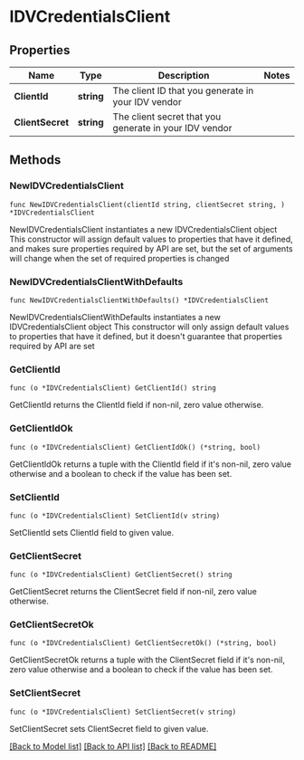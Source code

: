 # IDVCredentialsClient

## Properties

Name | Type | Description | Notes
------------ | ------------- | ------------- | -------------
**ClientId** | **string** | The client ID that you generate in your IDV vendor | 
**ClientSecret** | **string** | The client secret that you generate in your IDV vendor | 

## Methods

### NewIDVCredentialsClient

`func NewIDVCredentialsClient(clientId string, clientSecret string, ) *IDVCredentialsClient`

NewIDVCredentialsClient instantiates a new IDVCredentialsClient object
This constructor will assign default values to properties that have it defined,
and makes sure properties required by API are set, but the set of arguments
will change when the set of required properties is changed

### NewIDVCredentialsClientWithDefaults

`func NewIDVCredentialsClientWithDefaults() *IDVCredentialsClient`

NewIDVCredentialsClientWithDefaults instantiates a new IDVCredentialsClient object
This constructor will only assign default values to properties that have it defined,
but it doesn't guarantee that properties required by API are set

### GetClientId

`func (o *IDVCredentialsClient) GetClientId() string`

GetClientId returns the ClientId field if non-nil, zero value otherwise.

### GetClientIdOk

`func (o *IDVCredentialsClient) GetClientIdOk() (*string, bool)`

GetClientIdOk returns a tuple with the ClientId field if it's non-nil, zero value otherwise
and a boolean to check if the value has been set.

### SetClientId

`func (o *IDVCredentialsClient) SetClientId(v string)`

SetClientId sets ClientId field to given value.


### GetClientSecret

`func (o *IDVCredentialsClient) GetClientSecret() string`

GetClientSecret returns the ClientSecret field if non-nil, zero value otherwise.

### GetClientSecretOk

`func (o *IDVCredentialsClient) GetClientSecretOk() (*string, bool)`

GetClientSecretOk returns a tuple with the ClientSecret field if it's non-nil, zero value otherwise
and a boolean to check if the value has been set.

### SetClientSecret

`func (o *IDVCredentialsClient) SetClientSecret(v string)`

SetClientSecret sets ClientSecret field to given value.



[[Back to Model list]](../README.md#documentation-for-models) [[Back to API list]](../README.md#documentation-for-api-endpoints) [[Back to README]](../README.md)


